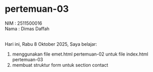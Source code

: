 # pertemuan-03

NIM  : 2511500016<br>
Nama  : Dimas Daffah<br><br>

Hari ini, Rabu 8 Oktober 2025, Saya belajar:
<ol>
  <li>menggunakan file emet.html pertemuan-02 untuk file index.html pertemuan-03</li>
  <li>membuat struktur form untuk section contact</li>
  </ol>
